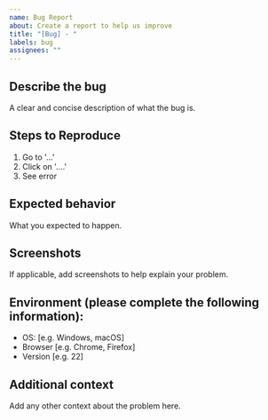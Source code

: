 ```yaml
---
name: Bug Report
about: Create a report to help us improve
title: "[Bug] - "
labels: bug
assignees: ""
---
```


## Describe the bug
A clear and concise description of what the bug is.

## Steps to Reproduce
1. Go to '...'
2. Click on '....'
3. See error

## Expected behavior
What you expected to happen.

## Screenshots
If applicable, add screenshots to help explain your problem.

## Environment (please complete the following information):
- OS: [e.g. Windows, macOS]
- Browser [e.g. Chrome, Firefox]
- Version [e.g. 22]

## Additional context
Add any other context about the problem here.
